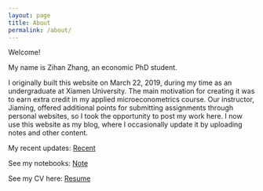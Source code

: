 ```yaml
---
layout: page
title: About
permalink: /about/
---
```


Welcome!

My name is Zihan Zhang, an economic PhD student.

I originally built this website on March 22, 2019, during my time as an undergraduate at Xiamen University. The main motivation for creating it was to earn extra credit in my applied microeconometrics course. Our instructor, Jiaming, offered additional points for submitting assignments through personal websites, so I took the opportunity to post my work here. I now use this website as my blog, where I occasionally update it by uploading notes and other content.


My recent updates: [Recent](https://landbuland.github.io/)

See my notebooks: [Note](https://landbuland.github.io/notes)

See my CV here: [Resume](https://landbuland.github.io/resume/)
